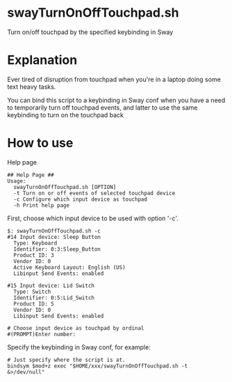 # swayTurnOnOffTouchpad.sh
Turn on/off touchpad by the specified keybinding in Sway

# Explanation
Ever tired of disruption from touchpad when you're in a laptop doing some text heavy tasks.

You can bind this script to a keybinding in Sway conf when you have a need to temporarily turn off touchpad events, and latter to use the same keybinding to turn on the touchpad back

# How to use
Help page
```
## Help Page ##
Usage:
  swayTurnOnOffTouchpad.sh [OPTION]
  -t Turn on or off events of selected touchpad device
  -c Configure which input device as touchpad
  -h Print help page
```
First, choose which input device to be used with option '-c'.
```
$: swayTurnOnOffTouchpad.sh -c
#14 Input device: Sleep Button
  Type: Keyboard
  Identifier: 0:3:Sleep_Button
  Product ID: 3
  Vendor ID: 0
  Active Keyboard Layout: English (US)
  Libinput Send Events: enabled

#15 Input device: Lid Switch
  Type: Switch
  Identifier: 0:5:Lid_Switch
  Product ID: 5
  Vendor ID: 0
  Libinput Send Events: enabled
  
# Choose input device as touchpad by ordinal
#(PROMPT)Enter number:
```
Specify the keybinding in Sway conf, for example:
```
# Just specify where the script is at.
bindsym $mod+z exec "$HOME/xxx/swayTurnOnOffTouchpad.sh -t &>/dev/null"
```
